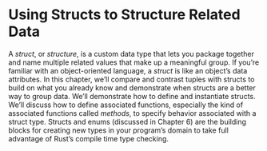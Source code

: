 # Using Structs to Structure Related Data

A _struct_, or _structure_, is a custom data type that lets you package
together and name multiple related values that make up a meaningful group. If
you’re familiar with an object-oriented language, a _struct_ is like an
object’s data attributes. In this chapter, we’ll compare and contrast tuples
with structs to build on what you already know and demonstrate when structs are
a better way to group data. We’ll demonstrate how to define and instantiate
structs. We’ll discuss how to define associated functions, especially the kind
of associated functions called _methods_, to specify behavior associated with a
struct type. Structs and enums (discussed in Chapter 6) are the building blocks
for creating new types in your program’s domain to take full advantage of
Rust’s compile time type checking.
